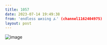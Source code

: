 ```yaml
---
title: 1057
date: 2023-07-14 19:49:38
from: 'endless шизing ⍼' (channel1162404975)
layout: post
---
```


![image](photos/photo_130@14-07-2023_19-49-38.jpg)


